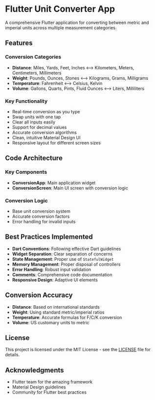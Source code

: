 # Flutter Unit Converter App

A comprehensive Flutter application for converting between metric and imperial units across multiple measurement categories.

## Features

### Conversion Categories

- **Distance**: Miles, Yards, Feet, Inches ⟷ Kilometers, Meters, Centimeters, Millimeters  
- **Weight**: Pounds, Ounces, Stones ⟷ Kilograms, Grams, Milligrams  
- **Temperature**: Fahrenheit ⟷ Celsius, Kelvin  
- **Volume**: Gallons, Quarts, Pints, Fluid Ounces ⟷ Liters, Milliliters  

### Key Functionality

- Real-time conversion as you type  
- Swap units with one tap  
- Clear all inputs easily  
- Support for decimal values  
- Accurate conversion algorithms  
- Clean, intuitive Material Design UI  
- Responsive layout for different screen sizes  

## Code Architecture

### Key Components

- **ConversionApp**: Main application widget  
- **ConversionScreen**: Main UI screen with conversion logic  

### Conversion Logic

- Base unit conversion system  
- Accurate conversion factors  
- Error handling for invalid inputs  

## Best Practices Implemented

- **Dart Conventions**: Following effective Dart guidelines  
- **Widget Separation**: Clear separation of concerns  
- **State Management**: Proper use of `StatefulWidget`  
- **Memory Management**: Proper disposal of controllers  
- **Error Handling**: Robust input validation  
- **Comments**: Comprehensive code documentation  
- **Responsive Design**: Adaptive UI elements  

## Conversion Accuracy

- **Distance**: Based on international standards  
- **Weight**: Using standard metric/imperial ratios  
- **Temperature**: Accurate formulas for F/C/K conversion  
- **Volume**: US customary units to metric  

## License

This project is licensed under the MIT License - see the [LICENSE](LICENSE) file for details.

## Acknowledgments

- Flutter team for the amazing framework  
- Material Design guidelines  
- Community for Flutter best practices